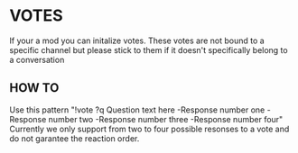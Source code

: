 # VOTES
If your a mod you can initalize votes. These votes are not bound to a specific channel but please stick to them if it doesn't specifically belong to a conversation

## HOW TO
Use this pattern
"!vote ?q Question text here -Response number one -Response number two -Response number three -Response number four"
Currently we only support from two to four possible resonses to a vote and do not garantee the reaction order.
